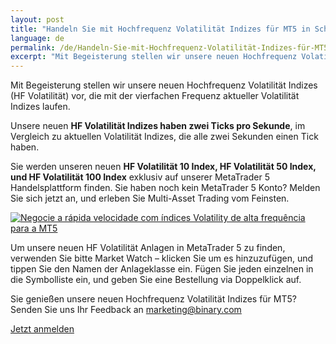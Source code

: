 ```yaml
---
layout: post
title: "Handeln Sie mit Hochfrequenz Volatilität Indizes für MT5 in Schnellfeuer Geschwindigkeit"
language: de
permalink: /de/Handeln-Sie-mit-Hochfrequenz-Volatilität-Indizes-für-MT5-in-Schnellfeuer-Geschwindigkeit/
excerpt: "Mit Begeisterung stellen wir unsere neuen Hochfrequenz Volatilität Indizes (HF Volatilität) vor, die mit der vierfachen Frequenz aktueller Volatilität Indizes laufen..."
---
```

Mit Begeisterung stellen wir unsere neuen Hochfrequenz Volatilität Indizes (HF Volatilität) vor, die mit der vierfachen Frequenz aktueller Volatilität Indizes laufen.

Unsere neuen <strong>HF Volatilität Indizes haben zwei Ticks pro Sekunde</strong>, im Vergleich zu aktuellen Volatilität Indizes, die alle zwei Sekunden einen Tick haben.

Sie werden unseren neuen <strong>HF Volatilität 10 Index, HF Volatilität 50 Index, und HF Volatilität 100 Index</strong> exklusiv auf unserer MetaTrader 5 Handelsplattform finden. Sie haben noch kein MetaTrader 5 Konto? Melden Sie sich jetzt an, und erleben Sie Multi-Asset Trading vom Feinsten.

<p class="p--action"><a href="http://info.binary.com/2fhOVcX"><img src="{{site.baseurl }}/images/08-nov-16-2.jpg" alt="Negocie a rápida velocidade com índices Volatility de alta frequência para a MT5"></a></p>

Um unsere neuen HF Volatilität Anlagen in MetaTrader 5 zu finden, verwenden Sie bitte Market Watch – klicken Sie um es hinzuzufügen, und tippen Sie den Namen der Anlageklasse ein. Fügen Sie jeden einzelnen in die Symbolliste ein, und geben Sie eine Bestellung via Doppelklick auf.

Sie genießen unsere neuen Hochfrequenz Volatilität Indizes für MT5? Senden Sie uns Ihr Feedback an <a href="mailto:marketing@binary.com">marketing@binary.com</a>
 
<p class="p--action"><a class="button" href="http://info.binary.com/2fhOVcX"><span>Jetzt anmelden</span></a></p>



